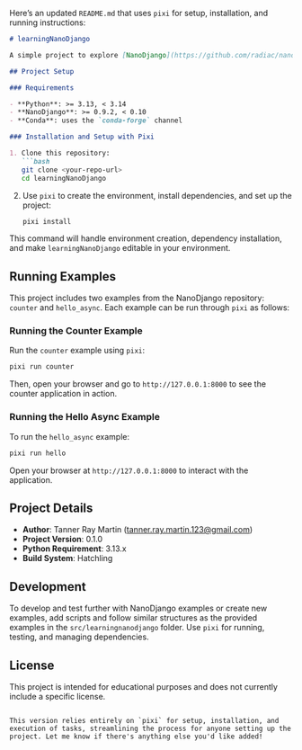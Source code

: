 Here’s an updated `README.md` that uses `pixi` for setup, installation, and running instructions:

```markdown
# learningNanoDjango

A simple project to explore [NanoDjango](https://github.com/radiac/nanodjango) with example applications, including `counter` and `hello_async`. These examples are taken from the NanoDjango repository to help understand and run basic asynchronous Django-style apps.

## Project Setup

### Requirements

- **Python**: >= 3.13, < 3.14
- **NanoDjango**: >= 0.9.2, < 0.10
- **Conda**: uses the `conda-forge` channel

### Installation and Setup with Pixi

1. Clone this repository:
   ```bash
   git clone <your-repo-url>
   cd learningNanoDjango
   ```

2. Use `pixi` to create the environment, install dependencies, and set up the project:
   ```bash
   pixi install
   ```

This command will handle environment creation, dependency installation, and make `learningNanoDjango` editable in your environment.

## Running Examples

This project includes two examples from the NanoDjango repository: `counter` and `hello_async`. Each example can be run through `pixi` as follows:

### Running the Counter Example

Run the `counter` example using `pixi`:
```bash
pixi run counter
```

Then, open your browser and go to `http://127.0.0.1:8000` to see the counter application in action.

### Running the Hello Async Example

To run the `hello_async` example:
```bash
pixi run hello
```

Open your browser at `http://127.0.0.1:8000` to interact with the application.

## Project Details

- **Author**: Tanner Ray Martin ([tanner.ray.martin.123@gmail.com](mailto:tanner.ray.martin.123@gmail.com))
- **Project Version**: 0.1.0
- **Python Requirement**: 3.13.x
- **Build System**: Hatchling

## Development

To develop and test further with NanoDjango examples or create new examples, add scripts and follow similar structures as the provided examples in the `src/learningnanodjango` folder. Use `pixi` for running, testing, and managing dependencies.

## License

This project is intended for educational purposes and does not currently include a specific license.
```

This version relies entirely on `pixi` for setup, installation, and execution of tasks, streamlining the process for anyone setting up the project. Let me know if there's anything else you'd like added!